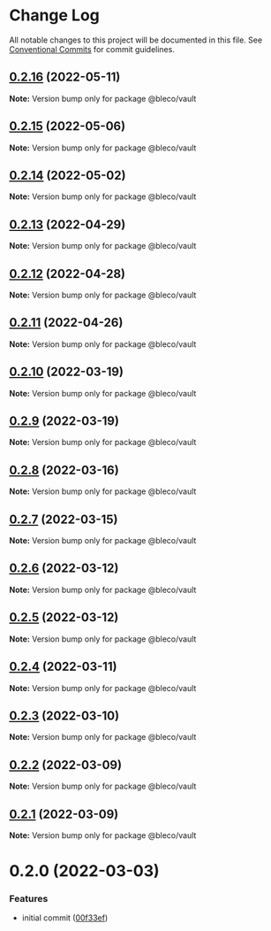 # Change Log

All notable changes to this project will be documented in this file.
See [Conventional Commits](https://conventionalcommits.org) for commit guidelines.

## [0.2.16](https://gitr.net/betaly/bleco/compare/@bleco/vault@0.2.15...@bleco/vault@0.2.16) (2022-05-11)

**Note:** Version bump only for package @bleco/vault





## [0.2.15](https://gitr.net/betaly/bleco/compare/@bleco/vault@0.2.14...@bleco/vault@0.2.15) (2022-05-06)

**Note:** Version bump only for package @bleco/vault





## [0.2.14](https://gitr.net/betaly/bleco/compare/@bleco/vault@0.2.13...@bleco/vault@0.2.14) (2022-05-02)

**Note:** Version bump only for package @bleco/vault





## [0.2.13](https://gitr.net/betaly/bleco/compare/@bleco/vault@0.2.12...@bleco/vault@0.2.13) (2022-04-29)

**Note:** Version bump only for package @bleco/vault





## [0.2.12](https://gitr.net/betaly/bleco/compare/@bleco/vault@0.2.11...@bleco/vault@0.2.12) (2022-04-28)

**Note:** Version bump only for package @bleco/vault





## [0.2.11](https://gitr.net/betaly/bleco/compare/@bleco/vault@0.2.10...@bleco/vault@0.2.11) (2022-04-26)

**Note:** Version bump only for package @bleco/vault





## [0.2.10](https://gitr.net/betaly/bleco/compare/@bleco/vault@0.2.9...@bleco/vault@0.2.10) (2022-03-19)

**Note:** Version bump only for package @bleco/vault





## [0.2.9](https://gitr.net/betaly/bleco/compare/@bleco/vault@0.2.8...@bleco/vault@0.2.9) (2022-03-19)

**Note:** Version bump only for package @bleco/vault





## [0.2.8](https://gitr.net/betaly/bleco/compare/@bleco/vault@0.2.7...@bleco/vault@0.2.8) (2022-03-16)

**Note:** Version bump only for package @bleco/vault





## [0.2.7](https://gitr.net/betaly/bleco/compare/@bleco/vault@0.2.6...@bleco/vault@0.2.7) (2022-03-15)

**Note:** Version bump only for package @bleco/vault





## [0.2.6](https://gitr.net/betaly/bleco/compare/@bleco/vault@0.2.5...@bleco/vault@0.2.6) (2022-03-12)

**Note:** Version bump only for package @bleco/vault





## [0.2.5](https://gitr.net/betaly/bleco/compare/@bleco/vault@0.2.4...@bleco/vault@0.2.5) (2022-03-12)

**Note:** Version bump only for package @bleco/vault





## [0.2.4](https://gitr.net/betaly/bleco/compare/@bleco/vault@0.2.3...@bleco/vault@0.2.4) (2022-03-11)

**Note:** Version bump only for package @bleco/vault





## [0.2.3](https://gitr.net/betaly/bleco/compare/@bleco/vault@0.2.2...@bleco/vault@0.2.3) (2022-03-10)

**Note:** Version bump only for package @bleco/vault





## [0.2.2](https://gitr.net/betaly/bleco/compare/@bleco/vault@0.2.1...@bleco/vault@0.2.2) (2022-03-09)

**Note:** Version bump only for package @bleco/vault





## [0.2.1](https://gitr.net/betaly/bleco/compare/@bleco/vault@0.2.0...@bleco/vault@0.2.1) (2022-03-09)

**Note:** Version bump only for package @bleco/vault





# 0.2.0 (2022-03-03)


### Features

* initial commit ([00f33ef](https://gitr.net/betaly/bleco/bleco/commits/00f33efdb654a3c235ff65ab82f9274b2ee4fc3f))
